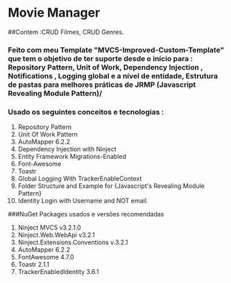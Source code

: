 # Movie Manager
##Contem :CRUD Filmes, CRUD Genres.

### Feito com meu Template "MVC5-Improved-Custom-Template" que tem o objetivo de ter suporte desde o início para : Repository Pattern, Unit of Work, Dependency Injection , Notifications , Logging global e a nível de entidade, Estrutura de pastas para melhores práticas de JRMP (Javascript Revealing Module Pattern)/

### Usado os seguintes conceitos e tecnologias :
1. Repository Pattern
2. Unit Of Work Pattern
3. AutoMapper 6.2.2
4. Dependency Injection with Ninject
5. Entity Framework Migrations-Enabled
6. Font-Awesome 
7. Toastr
8. Global Logging With TrackerEnableContext
9. Folder Structure and Example for {Javascript's Revealing Module Pattern}
10. Identity Login with Username and NOT email.

###NuGet Packages usados e versões recomendadas

1. Ninject MVC5 v3.2.1.0
2. Ninject.Web.WebApi v3.2.1
3. Ninject.Extensions.Conventions v.3.2.1
4. AutoMapper 6.2.2
5. FontAwesome 4.7.0
6. Toastr 2.1.1
7. TrackerEnabledIdentity 3.6.1
